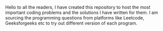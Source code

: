 Hello to all the readers, I have created this repository to host the most important coding problems and the solutions I have written for them.
I am sourcing the programming questions from platforms like Leetcode, Geeksforgeeks etc to try out different version of each program. 
